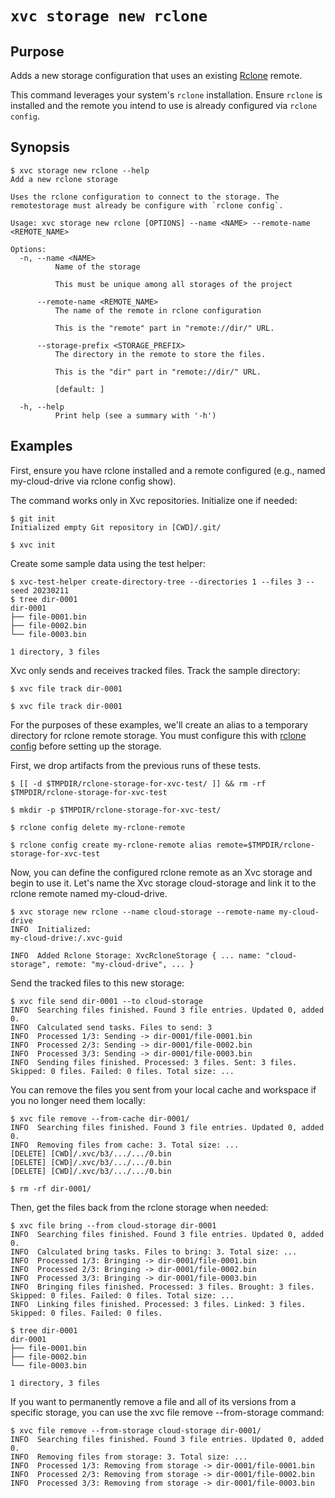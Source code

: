# `xvc storage new rclone`

## Purpose

Adds a new storage configuration that uses an existing [Rclone](https://rclone.org/) remote.

This command leverages your system's `rclone` installation. Ensure `rclone` is
installed and the remote you intend to use is already configured via `rclone
config`.

## Synopsis

```console
$ xvc storage new rclone --help
Add a new rclone storage

Uses the rclone configuration to connect to the storage. The remotestorage must already be configure with `rclone config`.

Usage: xvc storage new rclone [OPTIONS] --name <NAME> --remote-name <REMOTE_NAME>

Options:
  -n, --name <NAME>
          Name of the storage
          
          This must be unique among all storages of the project

      --remote-name <REMOTE_NAME>
          The name of the remote in rclone configuration
          
          This is the "remote" part in "remote://dir/" URL.

      --storage-prefix <STORAGE_PREFIX>
          The directory in the remote to store the files.
          
          This is the "dir" part in "remote://dir/" URL.
          
          [default: ]

  -h, --help
          Print help (see a summary with '-h')

```

## Examples

First, ensure you have rclone installed and a remote configured (e.g., named
my-cloud-drive via rclone config show).

The command works only in Xvc repositories. Initialize one if needed: 

```console
$ git init
Initialized empty Git repository in [CWD]/.git/

$ xvc init

```

Create some sample data using the test helper:

```console
$ xvc-test-helper create-directory-tree --directories 1 --files 3 --seed 20230211
$ tree dir-0001
dir-0001
├── file-0001.bin
├── file-0002.bin
└── file-0003.bin

1 directory, 3 files

```

Xvc only sends and receives tracked files. Track the sample directory:

```console
$ xvc file track dir-0001

$ xvc file track dir-0001

```

For the purposes of these examples, we'll create an alias to a temporary
directory for rclone remote storage. You must configure this with [rclone
config](https://rclone.org/commands/rclone_config/) before setting up the
storage.

First, we drop artifacts from the previous runs of these tests.

```console
$ [[ -d $TMPDIR/rclone-storage-for-xvc-test/ ]] && rm -rf $TMPDIR/rclone-storage-for-xvc-test

$ mkdir -p $TMPDIR/rclone-storage-for-xvc-test/

$ rclone config delete my-rclone-remote

$ rclone config create my-rclone-remote alias remote=$TMPDIR/rclone-storage-for-xvc-test
```

Now, you can define the configured rclone remote as an Xvc storage and begin to
use it. Let's name the Xvc storage cloud-storage and link it to the rclone
remote named my-cloud-drive.

```console
$ xvc storage new rclone --name cloud-storage --remote-name my-cloud-drive
INFO  Initialized:
my-cloud-drive:/.xvc-guid

INFO  Added Rclone Storage: XvcRcloneStorage { ... name: "cloud-storage", remote: "my-cloud-drive", ... }
```


Send the tracked files to this new storage:

```console
$ xvc file send dir-0001 --to cloud-storage
INFO  Searching files finished. Found 3 file entries. Updated 0, added 0.
INFO  Calculated send tasks. Files to send: 3
INFO  Processed 1/3: Sending -> dir-0001/file-0001.bin
INFO  Processed 2/3: Sending -> dir-0001/file-0002.bin
INFO  Processed 3/3: Sending -> dir-0001/file-0003.bin
INFO  Sending files finished. Processed: 3 files. Sent: 3 files. Skipped: 0 files. Failed: 0 files. Total size: ...

```


You can remove the files you sent from your local cache and workspace if you no longer need them locally:

```console
$ xvc file remove --from-cache dir-0001/
INFO  Searching files finished. Found 3 file entries. Updated 0, added 0.
INFO  Removing files from cache: 3. Total size: ...
[DELETE] [CWD]/.xvc/b3/.../.../0.bin
[DELETE] [CWD]/.xvc/b3/.../.../0.bin
[DELETE] [CWD]/.xvc/b3/.../.../0.bin

$ rm -rf dir-0001/
```

Then, get the files back from the rclone storage when needed:

```console
$ xvc file bring --from cloud-storage dir-0001
INFO  Searching files finished. Found 3 file entries. Updated 0, added 0.
INFO  Calculated bring tasks. Files to bring: 3. Total size: ...
INFO  Processed 1/3: Bringing -> dir-0001/file-0001.bin
INFO  Processed 2/3: Bringing -> dir-0001/file-0002.bin
INFO  Processed 3/3: Bringing -> dir-0001/file-0003.bin
INFO  Bringing files finished. Processed: 3 files. Brought: 3 files. Skipped: 0 files. Failed: 0 files. Total size: ...
INFO  Linking files finished. Processed: 3 files. Linked: 3 files. Skipped: 0 files. Failed: 0 files.

$ tree dir-0001
dir-0001
├── file-0001.bin
├── file-0002.bin
└── file-0003.bin

1 directory, 3 files

```

If you want to permanently remove a file and all of its versions from a
specific storage, you can use the xvc file remove --from-storage command:

```console
$ xvc file remove --from-storage cloud-storage dir-0001/
INFO  Searching files finished. Found 3 file entries. Updated 0, added 0.
INFO  Removing files from storage: 3. Total size: ...
INFO  Processed 1/3: Removing from storage -> dir-0001/file-0001.bin
INFO  Processed 2/3: Removing from storage -> dir-0001/file-0002.bin
INFO  Processed 3/3: Removing from storage -> dir-0001/file-0003.bin
```
